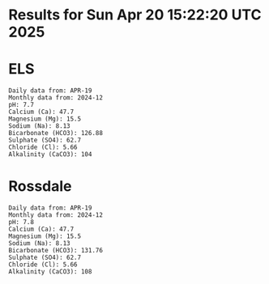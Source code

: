 # Results for Sun Apr 20 15:22:20 UTC 2025
# ELS
```
Daily data from: APR-19
Monthly data from: 2024-12
pH: 7.7
Calcium (Ca): 47.7
Magnesium (Mg): 15.5
Sodium (Na): 8.13
Bicarbonate (HCO3): 126.88
Sulphate (SO4): 62.7
Chloride (Cl): 5.66
Alkalinity (CaCO3): 104
```
# Rossdale
```
Daily data from: APR-19
Monthly data from: 2024-12
pH: 7.8
Calcium (Ca): 47.7
Magnesium (Mg): 15.5
Sodium (Na): 8.13
Bicarbonate (HCO3): 131.76
Sulphate (SO4): 62.7
Chloride (Cl): 5.66
Alkalinity (CaCO3): 108
```
